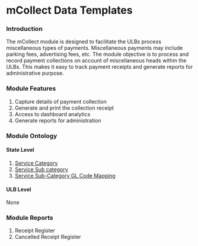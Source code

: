 # mCollect Data Templates

### Introduction

The mCollect module is designed to facilitate the ULBs process miscellaneous types of payments. Miscellaneous payments may include parking fees, advertising fees, etc. The module objective is to process and record payment collections on account of miscellaneous heads within the ULBs. This makes it easy to track payment receipts and generate reports for administrative purpose.

### Module Features

1. Capture details of payment collection
2. Generate and print the collection receipt
3. Access to dashboard analytics
4. Generate reports for administration

### Module Ontology

#### State Level

1. [Service Category](service-category.md)
2. [Service Sub category](service-sub-category.md)
3. [Service Sub-Category GL Code Mapping](gl-code-mapping.md)

#### ULB Level

None

### Module Reports

1. Receipt Register
2. Cancelled Receipt Register

